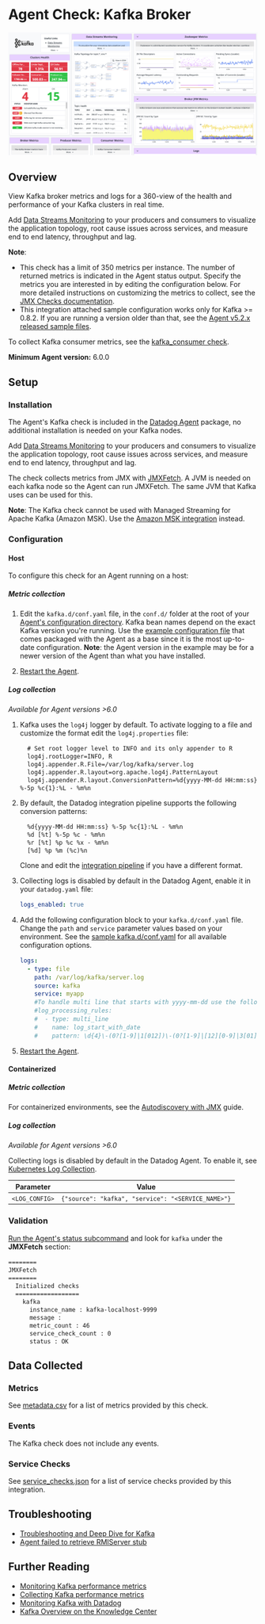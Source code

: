# Agent Check: Kafka Broker

![Kafka Dashboard][1]

## Overview

View Kafka broker metrics and logs for a 360-view of the health and performance of your Kafka clusters in real time.

Add [Data Streams Monitoring][24] to your producers and consumers to visualize the application topology, root cause issues across services, and measure end to end latency, throughput and lag.

**Note**:

- This check has a limit of 350 metrics per instance. The number of returned metrics is indicated in the Agent status output. Specify the metrics you are interested in by editing the configuration below. For more detailed instructions on customizing the metrics to collect, see the
  [JMX Checks documentation][2].
- This integration attached sample configuration works only for Kafka >= 0.8.2.
  If you are running a version older than that, see the [Agent v5.2.x released sample files][22].

To collect Kafka consumer metrics, see the [kafka_consumer check][3].

**Minimum Agent version:** 6.0.0

## Setup

### Installation

The Agent's Kafka check is included in the [Datadog Agent][4] package, no additional installation is needed on your Kafka nodes.

Add [Data Streams Monitoring][24] to your producers and consumers to visualize the application topology, root cause issues across services, and measure end to end latency, throughput and lag.

The check collects metrics from JMX with [JMXFetch][5]. A JVM is needed on each kafka node so the Agent can run JMXFetch. The same JVM that Kafka uses can be used for this.

**Note**: The Kafka check cannot be used with Managed Streaming for Apache Kafka (Amazon MSK). Use the [Amazon MSK integration][6] instead.

### Configuration

<!-- xxx tabs xxx -->
<!-- xxx tab "Host" xxx -->

#### Host

To configure this check for an Agent running on a host:

##### Metric collection

1. Edit the `kafka.d/conf.yaml` file, in the `conf.d/` folder at the root of your [Agent's configuration directory][7]. Kafka bean names depend on the exact Kafka version you're running. Use the [example configuration file][8] that comes packaged with the Agent as a base since it is the most up-to-date configuration. **Note**: the Agent version in the example may be for a newer version of the Agent than what you have installed.

2. [Restart the Agent][9].

##### Log collection

_Available for Agent versions >6.0_

1. Kafka uses the `log4j` logger by default. To activate logging to a file and customize the format edit the `log4j.properties` file:

   ```text
     # Set root logger level to INFO and its only appender to R
     log4j.rootLogger=INFO, R
     log4j.appender.R.File=/var/log/kafka/server.log
     log4j.appender.R.layout=org.apache.log4j.PatternLayout
     log4j.appender.R.layout.ConversionPattern=%d{yyyy-MM-dd HH:mm:ss} %-5p %c{1}:%L - %m%n
   ```

2. By default, the Datadog integration pipeline supports the following conversion patterns:

   ```text
     %d{yyyy-MM-dd HH:mm:ss} %-5p %c{1}:%L - %m%n
     %d [%t] %-5p %c - %m%n
     %r [%t] %p %c %x - %m%n
     [%d] %p %m (%c)%n
   ```

   Clone and edit the [integration pipeline][10] if you have a different format.

3. Collecting logs is disabled by default in the Datadog Agent, enable it in your `datadog.yaml` file:

   ```yaml
   logs_enabled: true
   ```

4. Add the following configuration block to your `kafka.d/conf.yaml` file. Change the `path` and `service` parameter values based on your environment. See the [sample kafka.d/conf.yaml][8] for all available configuration options.

   ```yaml
   logs:
     - type: file
       path: /var/log/kafka/server.log
       source: kafka
       service: myapp
       #To handle multi line that starts with yyyy-mm-dd use the following pattern
       #log_processing_rules:
       #  - type: multi_line
       #    name: log_start_with_date
       #    pattern: \d{4}\-(0?[1-9]|1[012])\-(0?[1-9]|[12][0-9]|3[01])
   ```

5. [Restart the Agent][9].

<!-- xxz tab xxx -->
<!-- xxx tab "Containerized" xxx -->

#### Containerized

##### Metric collection

For containerized environments, see the [Autodiscovery with JMX][11] guide.

##### Log collection

_Available for Agent versions >6.0_

Collecting logs is disabled by default in the Datadog Agent. To enable it, see [Kubernetes Log Collection][12].

| Parameter      | Value                                              |
| -------------- | -------------------------------------------------- |
| `<LOG_CONFIG>` | `{"source": "kafka", "service": "<SERVICE_NAME>"}` |

<!-- xxz tab xxx -->
<!-- xxz tabs xxx -->

### Validation

[Run the Agent's status subcommand][13] and look for `kafka` under the **JMXFetch** section:

```text
========
JMXFetch
========
  Initialized checks
  ==================
    kafka
      instance_name : kafka-localhost-9999
      message :
      metric_count : 46
      service_check_count : 0
      status : OK
```

## Data Collected

### Metrics

See [metadata.csv][14] for a list of metrics provided by this check.

### Events

The Kafka check does not include any events.

### Service Checks

See [service_checks.json][15] for a list of service checks provided by this integration.

## Troubleshooting

- [Troubleshooting and Deep Dive for Kafka][16]
- [Agent failed to retrieve RMIServer stub][17]

## Further Reading

- [Monitoring Kafka performance metrics][19]
- [Collecting Kafka performance metrics][20]
- [Monitoring Kafka with Datadog][21]
- [Kafka Overview on the Knowledge Center][23]

[1]: https://raw.githubusercontent.com/DataDog/integrations-core/master/kafka/images/kafka_dashboard.png
[2]: https://docs.datadoghq.com/integrations/java/
[3]: https://docs.datadoghq.com/integrations/kafka/?tab=host#kafka-consumer-integration
[4]: /account/settings/agent/latest
[5]: https://github.com/DataDog/jmxfetch
[6]: https://docs.datadoghq.com/integrations/amazon_msk/#pagetitle
[7]: https://docs.datadoghq.com/agent/guide/agent-configuration-files/#agent-configuration-directory
[8]: https://github.com/DataDog/integrations-core/blob/master/kafka/datadog_checks/kafka/data/conf.yaml.example
[9]: https://docs.datadoghq.com/agent/guide/agent-commands/#start-stop-and-restart-the-agent
[10]: https://docs.datadoghq.com/logs/processing/#integration-pipelines
[11]: https://docs.datadoghq.com/agent/guide/autodiscovery-with-jmx/?tab=containerizedagent
[12]: https://docs.datadoghq.com/agent/kubernetes/log/
[13]: https://docs.datadoghq.com/agent/guide/agent-commands/#agent-status-and-information
[14]: https://github.com/DataDog/integrations-core/blob/master/kafka/metadata.csv
[15]: https://github.com/DataDog/integrations-core/blob/master/kafka/assets/service_checks.json
[16]: https://docs.datadoghq.com/integrations/faq/troubleshooting-and-deep-dive-for-kafka/
[17]: https://docs.datadoghq.com/integrations/guide/agent-failed-to-retrieve-rmiserver-stub/
[19]: https://www.datadoghq.com/blog/monitoring-kafka-performance-metrics
[20]: https://www.datadoghq.com/blog/collecting-kafka-performance-metrics
[21]: https://www.datadoghq.com/blog/monitor-kafka-with-datadog
[22]: https://raw.githubusercontent.com/DataDog/dd-agent/5.2.1/conf.d/kafka.yaml.example
[23]: https://www.datadoghq.com/knowledge-center/apache-kafka/
[24]: https://docs.datadoghq.com/data_streams/
[25]: /data-streams
